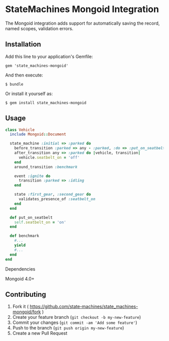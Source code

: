 # StateMachines Mongoid Integration

The Mongoid integration adds support for automatically
saving the record, named scopes, validation errors.

## Installation

Add this line to your application's Gemfile:

    gem 'state_machines-mongoid'

And then execute:

    $ bundle

Or install it yourself as:

    $ gem install state_machines-mongoid

## Usage

```ruby
class Vehicle
  include Mongoid::Document

  state_machine :initial => :parked do
    before_transition :parked => any - :parked, :do => :put_on_seatbelt
    after_transition any => :parked do |vehicle, transition|
      vehicle.seatbelt_on = 'off'
    end
    around_transition :benchmark

    event :ignite do
      transition :parked => :idling
    end

    state :first_gear, :second_gear do
      validates_presence_of :seatbelt_on
    end
  end

  def put_on_seatbelt
    self.seatbelt_on = 'on'
  end

  def benchmark
    #...
    yield
    #...
  end
end
```

Dependencies

Mongoid 4.0+

## Contributing

1. Fork it ( https://github.com/state-machines/state_machines-mongoid/fork )
2. Create your feature branch (`git checkout -b my-new-feature`)
3. Commit your changes (`git commit -am 'Add some feature'`)
4. Push to the branch (`git push origin my-new-feature`)
5. Create a new Pull Request

